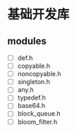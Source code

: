 # 基础开发库

## modules

- [ ] def.h
- [ ] copyable.h
- [ ] noncopyable.h
- [ ] singleton.h
- [ ] any.h
- [ ] typedef.h
- [ ] base64.h
- [ ] block_queue.h
- [ ] bloom_filter.h